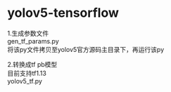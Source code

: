 # yolov5-tensorflow


1.生成参数文件  
gen_tf_params.py  
将该py文件拷贝至yolov5官方源码主目录下，再运行该py  


2.转换成tf pb模型  
目前支持tf1.13  
yolov5_tf.py  
